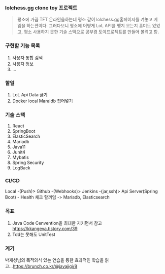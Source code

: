 ### lolchess.gg clone toy 프로젝트

> 평소에 가끔 TFT 온라인을하는데 평소 같이 lolchess.gg홈페이지를 켜놓고 게임을 하는편이다.
> 그러다보니 평소에 어떻게 LoL API를 땡겨 오는지 흥미도 있었고, 평소 사용하지 못한 기술 스택으로
> 공부겸 토이프로젝트를 만들어 볼려고 함.

### 구현할 기능 목록 
1. 사용자 통합 검색
2. 사용자 정보
3. ...

### 할일
1. LoL Api Data 긁기
2. Docker local Maraidb 집어넣기 
 

###  기술 스택
1. React
2. SpringBoot
3. ElasticSearch
4. Mariadb
5. Java11
6. Junit4
7. Mybatis
8. Spring Security
9. LogBack

### CI/CD
Local  -(Push)> Github -(Webhooks)> Jenkins -(jar,ssh)> Api Server(Spring Boot) - Health 체크 할꺼임 -> Mariadb, Elasticsearch


### 목표
1. Java Code Cenvention을 최대한 지키면서 참고 https://kkangeva.tistory.com/39 
2. Tdd는 못해도 UnitTest


### 계기
박재성님의 목적의식 있는 연습을 통한 효과적인 학습을 읽고...https://brunch.co.kr/@javajigi/8 

